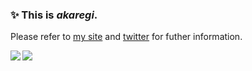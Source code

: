 ### ✨ This is *akaregi*.

Please refer to [my site](https://www.fedyya.net) and [twitter](https://twitter.com/akgmoegi) for futher information.

<a href="https://github.com/anuraghazra/github-readme-stats">
  <img align="left" src="https://github-readme-stats.vercel.app/api?username=akaregi&count_private=true&show_icons=true&theme=nord" />
</a>
<a href="https://github.com/anuraghazra/github-readme-stats">
  <img align="left" src="https://github-readme-stats.vercel.app/api/top-langs/?username=akaregi&theme=nord" />
</a>
